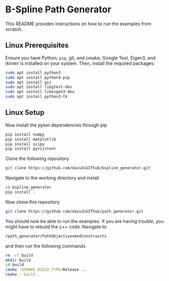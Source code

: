 # B-Spline Path Generator

This README provides instructions on how to run the examples from scratch.

## Linux Prerequisites

Ensure you have Python, `pip`, git, and cmake, Google Test, Eigen3, and tkinter is installed on your system. Then, install the required packages:

```bash
sudo apt install python3
sudo apt install python3-pip
sudo apt install git
sudo apt install libgtest-dev
sudo apt install libeigen3-dev
sudo apt install python3-tk

```

## Linux Setup

Now install the pyton dependencies through pip
```bash
pip install numpy
pip install matplotlib
pip install scipy
pip install pyrsistent
```
Clone the following repository

```bash
git clone https://github.com/davidcGIThub/bspline_generator.git
```
Navigate to the working directory and install

```bash
cd bspline_generator
pip install .
```

Now clone this repository

```bash
git clone https://github.com/davidcGIThub/path_generator.git
```

You should now be able to run the examples. If you are having trouble, you might have to rebuild the c++ code. Navigate to

```bash
/path_generator/PathObjectivesAndConstraints
```
and then run the following commands

```bash
rm -rf build
mkdir build
cd build
cmake -DCMAKE_BUILD_TYPE=Release ..
cmake --build .
```
